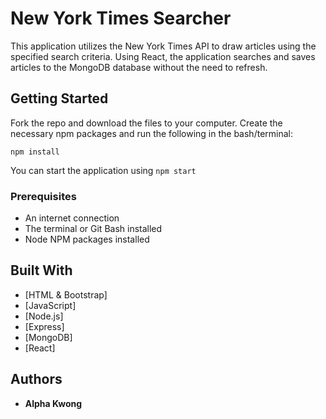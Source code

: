 # New York Times Searcher

This application utilizes the New York Times API to draw articles using the specified search criteria. Using React, the application searches and saves articles to the MongoDB database without the need to refresh.

## Getting Started

Fork the repo and download the files to your computer. Create the necessary npm packages and run the following in the bash/terminal:

```
npm install
```

You can start the application using `npm start`
    
### Prerequisites

- An internet connection
- The terminal or Git Bash installed
- Node NPM packages installed

## Built With

* [HTML & Bootstrap]
* [JavaScript]
* [Node.js]
* [Express]
* [MongoDB]
* [React]

## Authors

* **Alpha Kwong**

